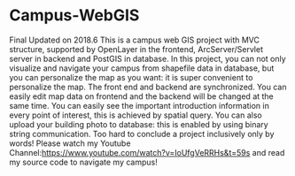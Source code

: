 # Campus-WebGIS
Final Updated on 2018.6
This is a campus web GIS project with MVC structure, supported by OpenLayer in the frontend, ArcServer/Servlet server in backend and PostGIS in database.
In this project, you can not only visualize and navigate your campus from shapefile data in database, but you can personalize the map as you want: it is super convenient to personalize the map. The front end and backend are synchronized. You can easily edit map data on frontend and the backend will be changed at the same time. 
You can easily see the important introduction information in every point of interest, this is achieved by spatial query. You can also upload your building photo to database: this is enabled by using binary string communication.
Too hard to conclude a project inclusively only by words! Please watch my Youtube Channel:https://www.youtube.com/watch?v=IoUfgVeRRHs&t=59s and read my source code to navigate my campus!
